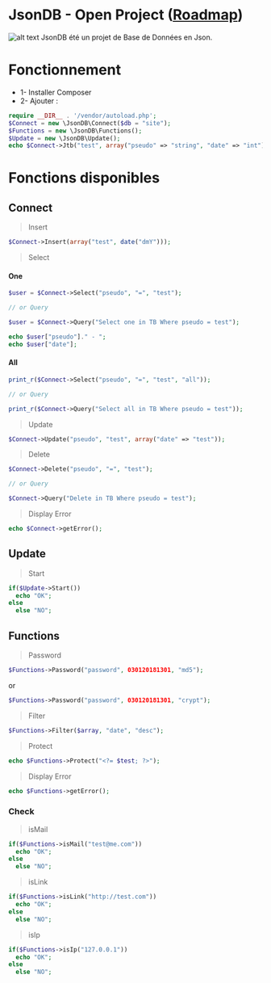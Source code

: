 # JsonDB - Open Project ([Roadmap](https://jsondb.me))
![alt text](https://anoniji.com/img/JsonDB.png)
JsonDB été un projet de Base de Données en Json.

# Fonctionnement
- 1- Installer Composer
- 2- Ajouter :

```php
require __DIR__ . '/vendor/autoload.php';
$Connect = new \JsonDB\Connect($db = "site");
$Functions = new \JsonDB\Functions();
$Update = new \JsonDB\Update();
echo $Connect->Jtb("test", array("pseudo" => "string", "date" => "int"));
```

# Fonctions disponibles

## Connect

> Insert
```php
$Connect->Insert(array("test", date("dmY")));
```

> Select

#### One

```php
$user = $Connect->Select("pseudo", "=", "test");

// or Query

$user = $Connect->Query("Select one in TB Where pseudo = test");

echo $user["pseudo"]." - ";
echo $user["date"];
```

#### All

```php
print_r($Connect->Select("pseudo", "=", "test", "all"));

// or Query

print_r($Connect->Query("Select all in TB Where pseudo = test"));
```

> Update
```php
$Connect->Update("pseudo", "test", array("date" => "test"));
```

> Delete
```php
$Connect->Delete("pseudo", "=", "test");

// or Query

$Connect->Query("Delete in TB Where pseudo = test");
```

> Display Error
```php
echo $Connect->getError();
```

## Update

> Start
```php
if($Update->Start())
  echo "OK";
else
  else "NO";

```

## Functions

> Password
```php
$Functions->Password("password", 030120181301, "md5");
```
or
```php
$Functions->Password("password", 030120181301, "crypt");
```


> Filter
```php
$Functions->Filter($array, "date", "desc");
```

> Protect
```php
echo $Functions->Protect("<?= $test; ?>");
```

> Display Error
```php
echo $Functions->getError();
```

### Check

> isMail
```php
if($Functions->isMail("test@me.com"))
  echo "OK";
else
  else "NO";
```

> isLink
```php
if($Functions->isLink("http://test.com"))
  echo "OK";
else
  else "NO";

```

> isIp
```php
if($Functions->isIp("127.0.0.1"))
  echo "OK";
else
  else "NO";

```